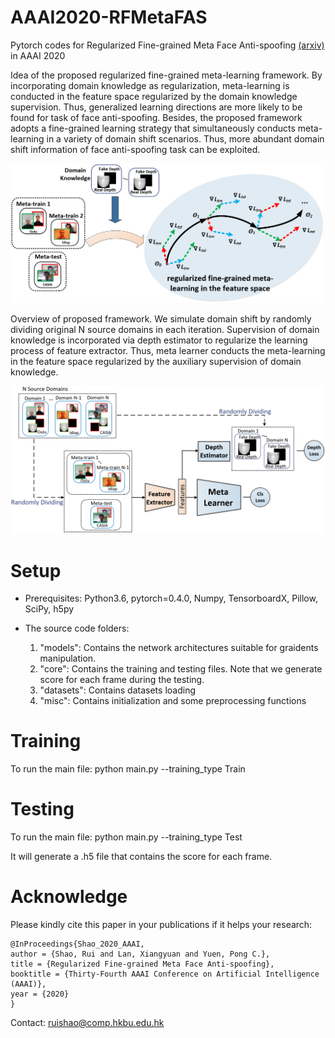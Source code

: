 # AAAI2020-RFMetaFAS

Pytorch codes for Regularized Fine-grained Meta Face Anti-spoofing <a href=http://https://arxiv.org/pdf/1911.10771.pdf> (arxiv) </a> in AAAI 2020 

Idea of the proposed regularized fine-grained meta-learning framework. By incorporating domain knowledge as regularization, meta-learning is conducted in the feature space regularized by the domain knowledge supervision. Thus, generalized learning directions are more likely to be found for task of face anti-spoofing. Besides, the proposed framework adopts a fine-grained learning strategy that simultaneously conducts meta-learning in a variety of domain shift scenarios. Thus, more abundant domain shift information of face anti-spoofing task can be exploited.

<img src="./models/motivation.png" width="500">

Overview of proposed framework. We simulate domain shift by randomly dividing original N source domains in each iteration. Supervision of domain knowledge is incorporated via depth estimator to regularize the learning process of feature extractor. Thus, meta learner conducts the meta-learning in the feature space regularized by the auxiliary supervision of domain knowledge. 

<img src="./models/framework.png" width="600">

# Setup

* Prerequisites: Python3.6, pytorch=0.4.0, Numpy, TensorboardX, Pillow, SciPy, h5py

* The source code folders:

  1. "models": Contains the network architectures suitable for graidents manipulation.
  2. "core": Contains the training and testing files. Note that we generate score for each frame during the testing.
  3. "datasets": Contains datasets loading
  4. "misc": Contains initialization and some preprocessing functions
  
# Training

To run the main file: python main.py --training_type Train

# Testing

To run the main file: python main.py --training_type Test

It will generate a .h5 file that contains the score for each frame.

# Acknowledge
Please kindly cite this paper in your publications if it helps your research:
```
@InProceedings{Shao_2020_AAAI,
author = {Shao, Rui and Lan, Xiangyuan and Yuen, Pong C.},
title = {Regularized Fine-grained Meta Face Anti-spoofing},
booktitle = {Thirty-Fourth AAAI Conference on Artificial Intelligence (AAAI)},
year = {2020}
}
```

Contact: ruishao@comp.hkbu.edu.hk
